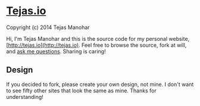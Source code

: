 # [Tejas.io](http://tejas.io)

Copyright (c) 2014 Tejas Manohar

Hi, I'm Tejas Manohar and this is the source code for my personal website, [http://tejas.io](http://tejas.io). Feel free to browse the source, fork at will, and [ask me questions](http://twitter.com/tejasmanohar). Sharing is caring!

## Design

If you decided to fork, please create your own design, not mine. I don't want to see fifty other sites that look the same as mine. Thanks for understanding!

